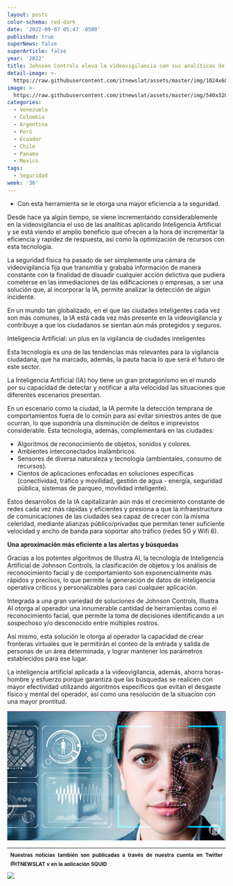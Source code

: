 ```yaml
---
layout: posts
color-schema: red-dark
date: '2022-09-07 05:47 -0500'
published: true
superNews: false
superArticle: false
year: '2022'
title: Johnson Controls eleva la videovigilancia con sus analíticas de Illustra IA
detail-image: >-
  https://raw.githubusercontent.com/itnewslat/assets/master/img/1024x680/videovigilancia-g.jpg
image: >-
  https://raw.githubusercontent.com/itnewslat/assets/master/img/540x320/videovigilancia-p.jpg
categories:
  - Venezuela
  - Colombia
  - Argentina
  - Perú
  - Ecuador
  - Chile
  - Panama
  - Mexico
tags:
  - Seguridad
week: '36'
---
```

- Con esta herramienta se le otorga una mayor eficiencia a la seguridad.
 
Desde hace ya algún tiempo, se viene incrementando considerablemente en la videovigilancia el uso de las analíticas aplicando Inteligencia Artificial y se está viendo el amplio beneficio que ofrecen a la hora de incrementar la eficiencia y rapidez de respuesta, así como la optimización de recursos con esta tecnología.
 
La seguridad física ha pasado de ser simplemente una cámara de videovigilancia fija que transmitía y grababa información de manera constante con la finalidad de disuadir cualquier acción delictiva que pudiera cometerse en las inmediaciones de las edificaciones o empresas, a ser una solución que, al incorporar la IA, permite analizar la detección de algún incidente.
 
En un mundo tan globalizado, en el que las ciudades inteligentes cada vez son más comunes, la IA está cada vez más presente en la videovigilancia y contribuye a que los ciudadanos se sientan aún más protegidos y seguros.
 
Inteligencia Artificial: un plus en la vigilancia de ciudades inteligentes

Esta tecnología es una de las tendencias más relevantes para la vigilancia ciudadana, que ha marcado, además, la pauta hacia lo que será el futuro de este sector.

La Inteligencia Artificial (IA) hoy tiene un gran protagonismo en el mundo por su capacidad de detectar y notificar a alta velocidad las situaciones que diferentes escenarios presentan.

En un escenario como la ciudad, la IA permite la detección temprana de comportamientos fuera de lo común para así evitar siniestros antes de que ocurran, lo que supondría una disminución de delitos e imprevistos considerable. Esta tecnología, además, complementará en las ciudades:

- Algoritmos de reconocimiento de objetos, sonidos y colores.
- Ambientes interconectados inalámbricos.
- Sensores de diversa naturaleza y tecnología (ambientales, consumo de recursos).
- Cientos de aplicaciones enfocadas en soluciones específicas (conectividad, tráfico y movilidad, gestión de agua - energía, seguridad pública, sistemas de parqueo, movilidad inteligente).

Estos desarrollos de la IA capitalizarán aún más el crecimiento constante de redes cada vez más rápidas y eficientes y presiona a que la infraestructura de comunicaciones de las ciudades sea capaz de crecer con la misma celeridad, mediante alianzas público/privadas que permitan tener suficiente velocidad y ancho de banda para soportar alto tráfico (redes 5G y Wifi 6).

**Una aproximación más eficiente a las alertas y búsquedas**

Gracias a los potentes algoritmos de Illustra AI, la tecnología de Inteligencia Artificial de Johnson Controls, la clasificación de objetos y los análisis de reconocimiento facial y de comportamiento son exponencialmente más rápidos y precisos, lo que permite la generación de datos de inteligencia operativa críticos y personalizables para casi cualquier aplicación.

Integrada a una gran variedad de soluciones de Johnson Controls, Illustra AI otorga al operador una innumerable cantidad de herramientas como el reconocimiento facial, que permite la toma de decisiones identificando a un sospechoso y/o desconocido entre múltiples rostros.
 
Así mismo, esta solución le otorga al operador la capacidad de crear fronteras virtuales que le permitirán el conteo de la entrada y salida de personas de un área determinada, y lograr mantener los parámetros establecidos para ese lugar.
 
La inteligencia artificial aplicada a la videovigilancia, además, ahorra horas-hombre y esfuerzo porque garantiza que las búsquedas se realicen con mayor efectividad utilizando algoritmos específicos que evitan el desgaste físico y mental del operador, así como una resolución de la situación con una mayor prontitud.

![](https://raw.githubusercontent.com/itnewslat/assets/master/img/540x320/videovigilancia-p.jpg)

<table style="height: 42px;" width="569">
<tbody>
<tr>
<td style="text-align: justify;"><sub><strong>Nuestras noticias también son publicadas a través de nuestra cuenta en Twitter <a href="https://twitter.com/itnewslat?lang=es">@ITNEWSLAT</a> y en la aplicación <a href="https://squidapp.co/en/">SQUID</a></strong></sub></td>
</tr>
</tbody>
</table>

<img src="https://tracker.metricool.com/c3po.jpg?hash=56f88a41e39ab42c063cc51676587a04"/>
